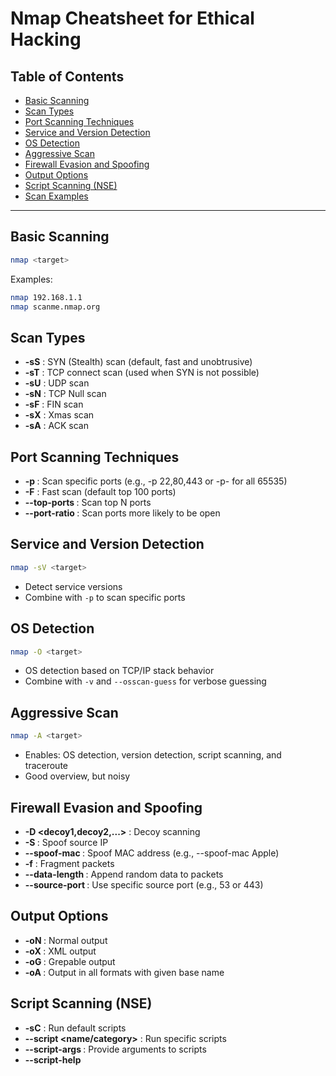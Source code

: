 # Nmap Cheatsheet for Ethical Hacking

## Table of Contents

* [Basic Scanning](#basic-scanning)
* [Scan Types](#scan-types)
* [Port Scanning Techniques](#port-scanning-techniques)
* [Service and Version Detection](#service-and-version-detection)
* [OS Detection](#os-detection)
* [Aggressive Scan](#aggressive-scan)
* [Firewall Evasion and Spoofing](#firewall-evasion-and-spoofing)
* [Output Options](#output-options)
* [Script Scanning (NSE)](#script-scanning-nse)
* [Scan Examples](#scan-examples)

---

## Basic Scanning

```bash
nmap <target>
```

Examples:

```bash
nmap 192.168.1.1
nmap scanme.nmap.org
```

## Scan Types

* **-sS** : SYN (Stealth) scan (default, fast and unobtrusive)
* **-sT** : TCP connect scan (used when SYN is not possible)
* **-sU** : UDP scan
* **-sN** : TCP Null scan
* **-sF** : FIN scan
* **-sX** : Xmas scan
* **-sA** : ACK scan

## Port Scanning Techniques

* **-p <ports>** : Scan specific ports (e.g., -p 22,80,443 or -p- for all 65535)
* **-F** : Fast scan (default top 100 ports)
* **--top-ports <n>** : Scan top N ports
* **--port-ratio <ratio>** : Scan ports more likely to be open

## Service and Version Detection

```bash
nmap -sV <target>
```

* Detect service versions
* Combine with `-p` to scan specific ports

## OS Detection

```bash
nmap -O <target>
```

* OS detection based on TCP/IP stack behavior
* Combine with `-v` and `--osscan-guess` for verbose guessing

## Aggressive Scan

```bash
nmap -A <target>
```

* Enables: OS detection, version detection, script scanning, and traceroute
* Good overview, but noisy

## Firewall Evasion and Spoofing

* **-D \<decoy1,decoy2,...>** : Decoy scanning
* **-S <IP>** : Spoof source IP
* **--spoof-mac <mac>** : Spoof MAC address (e.g., --spoof-mac Apple)
* **-f** : Fragment packets
* **--data-length <n>** : Append random data to packets
* **--source-port <port>** : Use specific source port (e.g., 53 or 443)

## Output Options

* **-oN <file>** : Normal output
* **-oX <file>** : XML output
* **-oG <file>** : Grepable output
* **-oA <basename>** : Output in all formats with given base name

## Script Scanning (NSE)

* **-sC** : Run default scripts
* **--script \<name/category>** : Run specific scripts
* **--script-args <args>** : Provide arguments to scripts
* **--script-help <script>** : Show script description

Examples:

```bash
nmap -sC -sV <target>
nmap --script=vuln <target>
nmap --script=http-enum <target>
```

## Scan Examples

```bash
# Basic scan
nmap 192.168.0.1

# Scan multiple targets
nmap 192.168.0.1 192.168.0.2
nmap 192.168.0.1-10
nmap 192.168.0.0/24

# Stealth scan with version detection
nmap -sS -sV 192.168.0.1

# Full TCP port scan
nmap -p- 192.168.0.1

# OS and service detection
nmap -O -sV 192.168.0.1

# Aggressive scan
nmap -A 192.168.0.1

# Evade firewall with decoys
nmap -D RND:10 192.168.0.1

# UDP scan
nmap -sU -p 53,67,123 192.168.0.1

# Script scan for vulnerabilities
nmap --script vuln 192.168.0.1
```

---

## Notes

* Run as root or with sudo to enable some scans (e.g., SYN, OS detection)
* Use responsibly and only on systems you are authorized to test
* Combine options for more tailored scans

